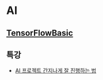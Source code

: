 # AI

## [TensorFlowBasic](./TensorFlow%20Basic/README.md)

## 특강

- [AI 프로젝트 간지나게 잘 진행하는 법](./[특강]%20AI%20프로젝트%20잘%20진행하기/AI%20프로젝트%20간지나게%20잘%20진행하는%20법.md)
